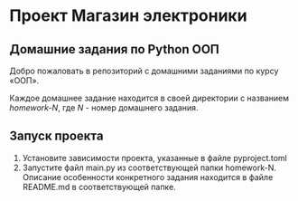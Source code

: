 # Проект Магазин электроники

## Домашние задания по Python ООП

Добро пожаловать в репозиторий с домашними заданиями по курсу «ООП». 

Каждое домашнее задание находится в своей директории с названием _homework-N_, где _N_ - номер домашнего задания. 

## Запуск проекта
1. Установите зависимости проекта, указанные в файле pyproject.toml
2. Запустите файл main.py из соответствующей папки homework-N. Описание особенности конкретного задания находится в файле README.md в соответствующей папке.
